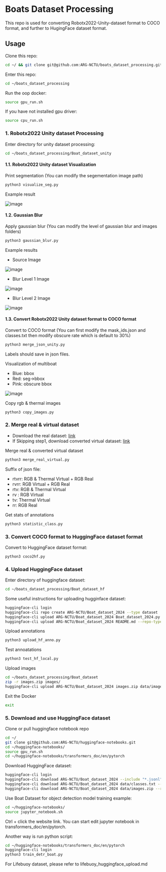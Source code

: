 # Boats Dataset Processing
This repo is used for converting Robotx2022-Unity-dataset format to COCO format, and further to HugingFace dataset format.

## Usage
Clone this repo:
```bash
cd ~/ && git clone git@github.com:ARG-NCTU/boats_dataset_processing.git
```

Enter this repo:
```bash
cd ~/boats_dataset_processing
```

Run the oop docker:
```bash
source gpu_run.sh
```
If you have not installed gpu driver:
```bash
source cpu_run.sh
```

### 1. Robotx2022 Unity dataset Processing
Enter directory for unity dataset processing:
```bash
cd ~/boats_dataset_processing/Boat_dataset_unity
```

#### 1.1. Robotx2022 Unity dataset Visualization
Print segmentation (You can modify the segementation image path)
```bash
python3 visualize_seg.py
```

Example result

![image](Boat_dataset_unity/example/seg_image.png)

#### 1.2. Gaussian Blur
Apply gaussian blur (You can modify the level of gaussian blur and images folders)
```bash
python3 gaussian_blur.py
```

Example results
- Source Image

![image](Boat_dataset_unity/example/boats1-6_scene1_2932.png)

- Blur Level 1 Image

![image](Boat_dataset_unity/example/boats1-6_scene1_2932_blur1.png)

- Blur Level 2 Image

![image](Boat_dataset_unity/example/boats1-6_scene1_2932_blur2.png)


#### 1.3. Convert Robotx2022 Unity dataset format to COCO format
Convert to COCO format (You can first modify the mask_ids.json and classes.txt then modify obscure rate which is default to 30%)
```bash
python3 merge_json_unity.py
```
Labels should save in json files.

Visualization of multiboat 
- Blue: bbox
- Red: seg->bbox
- Pink: obscure bbox

![image](Boat_dataset_unity/example/multiboat-bbox.png)

Copy rgb & thermal images
```bash
python3 copy_images.py
```

### 2. Merge real & virtual dataset
- Download the real dataset: [link](http://gofile.me/773h8/7KZ0g4cRG)
- If Skipping step1, download converted virtual dataset: [link](http://gofile.me/773h8/uDx6b4Ufp)

Merge real & converted virtual dataset
```bash
python3 merge_real_virtual.py
```

Suffix of json file:
- rtvrr: RGB & Thermal Virtual + RGB Real
- rvrr: RGB Virtual + RGB Real
- rtv: RGB & Thermal Virtual
- rv : RGB Virtual
- tv: Thermal Virtual
- rr: RGB Real

Get stats of annotations
```bash
python3 statistic_class.py
```

### 3. Convert COCO format to HuggingFace dataset format
Convert to HuggingFace dataset format:
```bash
python3 coco2hf.py
```

### 4. Upload HuggingFace dataset
Enter directory of huggingface dataset:
```bash
cd ~/boats_dataset_processing/Boat_dataset_hf
```

Some useful instructions for uploading hugginface dataset:
```bash
huggingface-cli login
huggingface-cli repo create ARG-NCTU/Boat_dataset_2024 --type dataset
huggingface-cli upload ARG-NCTU/Boat_dataset_2024 Boat_dataset_2024.py --repo-type=dataset --commit-message="Update script to hub"
huggingface-cli upload ARG-NCTU/Boat_dataset_2024 README.md --repo-type=dataset --commit-message="Update README to hub"
```

Upload annotations
```bash
python3 upload_hf_anno.py
```
Test annoatations
```bash
python3 test_hf_local.py
```

Upload images
```bash
cd ~/boats_dataset_processing/Boat_dataset
zip -r images.zip images/
huggingface-cli upload ARG-NCTU/Boat_dataset_2024 images.zip data/images.zip --repo-type=dataset --commit-message="Upload images to hub"
```

Exit the Docker
```bash
exit
```

### 5. Download and use HuggingFace dataset

Clone or pull huggingface notebook repo
```bash
cd ~/
git clone git@github.com:ARG-NCTU/huggingface-notebooks.git
cd ~/huggingface-notebooks/
source gpu_run.sh
cd ~/huggingface-notebooks/transformers_doc/en/pytorch
```

Download HuggingFace dataset:
```bash
huggingface-cli login
huggingface-cli download ARG-NCTU/Boat_dataset_2024 --include "*.jsonl" --repo-type dataset --local-dir ~/huggingface-notebooks/transformers_doc/en/pytorch
huggingface-cli download ARG-NCTU/Boat_dataset_2024 data/classes.txt --repo-type dataset --local-dir ~/huggingface-notebooks/transformers_doc/en/pytorch
huggingface-cli download ARG-NCTU/Boat_dataset_2024 data/images.zip --repo-type dataset --local-dir ~/huggingface-notebooks/transformers_doc/en/pytorch
```

Use Boat Dataset for object detection model training example:
```bash
cd ~/huggingface-notebooks/
source jupyter_notebook.sh 
```

Ctrl + click the website link. 
You can start edit jupyter notebook in transformers_doc/en/pytorch.

Another way is run python script:
```bash
cd ~/huggingface-notebooks/transformers_doc/en/pytorch
huggingface-cli login
python3 train_detr_boat.py
```

For Lifebuoy dataset, please refer to lifebuoy_huggingface_upload.md